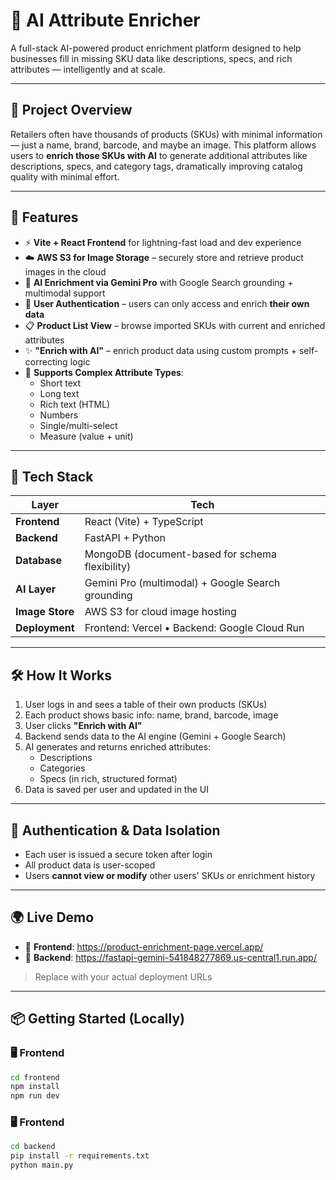 # 🧠 AI Attribute Enricher

A full-stack AI-powered product enrichment platform designed to help businesses fill in missing SKU data like descriptions, specs, and rich attributes — intelligently and at scale.

---

## 📌 Project Overview

Retailers often have thousands of products (SKUs) with minimal information — just a name, brand, barcode, and maybe an image. This platform allows users to **enrich those SKUs with AI** to generate additional attributes like descriptions, specs, and category tags, dramatically improving catalog quality with minimal effort.

---

## 🚀 Features

- ⚡ **Vite + React Frontend** for lightning-fast load and dev experience
- ☁️ **AWS S3 for Image Storage** – securely store and retrieve product images in the cloud  
- 🧠 **AI Enrichment via Gemini Pro** with Google Search grounding + multimodal support  
- 🔐 **User Authentication** – users can only access and enrich **their own data**  
- 📋 **Product List View** – browse imported SKUs with current and enriched attributes  
- ✨ **"Enrich with AI"** – enrich product data using custom prompts + self-correcting logic  
- 📐 **Supports Complex Attribute Types**:
  - Short text
  - Long text
  - Rich text (HTML)
  - Numbers
  - Single/multi-select
  - Measure (value + unit)

---

## 🧰 Tech Stack

| Layer        | Tech                                      |
|--------------|-------------------------------------------|
| **Frontend** | React (Vite) + TypeScript                 |
| **Backend**  | FastAPI + Python                          |
| **Database** | MongoDB (document-based for schema flexibility) |
| **AI Layer** | Gemini Pro (multimodal) + Google Search grounding |
| **Image Store** | AWS S3 for cloud image hosting         |
| **Deployment** | Frontend: Vercel • Backend: Google Cloud Run |

---

## 🛠️ How It Works

1. User logs in and sees a table of their own products (SKUs)
2. Each product shows basic info: name, brand, barcode, image
3. User clicks **"Enrich with AI"**
4. Backend sends data to the AI engine (Gemini + Google Search)
5. AI generates and returns enriched attributes:
   - Descriptions
   - Categories
   - Specs (in rich, structured format)
6. Data is saved per user and updated in the UI

---

## 🔐 Authentication & Data Isolation

- Each user is issued a secure token after login
- All product data is user-scoped
- Users **cannot view or modify** other users' SKUs or enrichment history

---

## 🌍 Live Demo

- 🔗 **Frontend**: https://product-enrichment-page.vercel.app/  
- 🔗 **Backend**: https://fastapi-gemini-541848277869.us-central1.run.app/

> Replace with your actual deployment URLs

---

## 📦 Getting Started (Locally)

### 🖥 Frontend

```bash
cd frontend
npm install
npm run dev
```

### 🖥 Frontend
```bash
cd backend
pip install -r requirements.txt
python main.py
```


